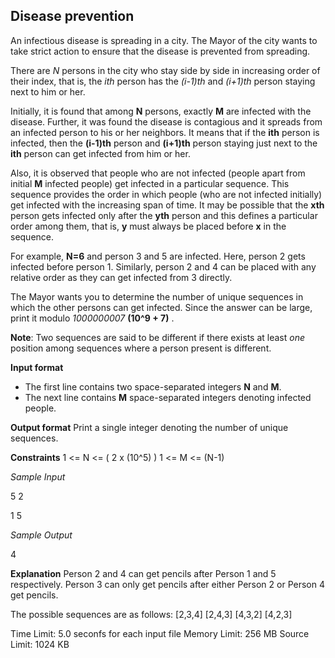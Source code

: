 ## Disease prevention

An infectious disease is spreading in a city. The Mayor of the city wants to take strict action to ensure that the disease is prevented from spreading. 

There are *N* persons in the city who stay side by side in increasing order of their index, that is, the *ith* person has the *(i-1)th* and *(i+1)th* person staying next to him or her.

Initially, it is found that among **N** persons, exactly **M** are infected with the disease. Further, it was found the disease is contagious and it spreads from an infected person to his or her neighbors. It means that if the **ith** person is infected, then the **(i-1)th** person and **(i+1)th** person staying just next to the **ith** person can get infected from him or her.

Also, it is observed that people who are not infected (people apart from initial **M** infected people) get infected in a particular sequence. This sequence provides the order in which people (who are not infected initially) get infected with the increasing span of time. It may be possible that the **xth** person gets infected only after the **yth** person and this defines a particular order among them, that is, **y** must always be placed before **x** in the sequence.

For example, **N=6** and person 3 and 5 are infected. Here, person 2 gets infected before person 1. Similarly, person 2 and 4 can be placed with any relative order as they can get infected from 3 directly.

The Mayor wants you to determine the number of unique sequences in which the other persons can get infected. Since the answer can be large, print it modulo *1000000007* **(10^9 + 7)** .

**Note**: Two sequences are said to be different if there exists at least *one* position among sequences where a person present is different.

**Input format**
* The first line contains two space-separated integers **N** and **M**.
* The next line contains **M** space-separated integers denoting infected people.

**Output format**
Print a single integer denoting the number of unique sequences.

**Constraints**
1 <= N <= ( 2 x (10^5) )
1 <= M <= (N-1)

*Sample Input*

5 2

1 5

*Sample Output*

4

**Explanation**
Person 2 and 4 can get pencils after Person 1 and 5 respectively.
Person 3 can only get pencils after either Person 2 or Person 4 get pencils.

The possible sequences are as follows:
[2,3,4]
[2,4,3]
[4,3,2]
[4,2,3]

Time Limit: 5.0 seconfs for each input file
Memory Limit: 256 MB
Source Limit: 1024 KB
